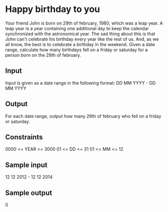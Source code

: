 # Happy birthday to you

Your friend John is born on 29th of february, 1980, which was a leap year. A leap year is a year containing one additional day to keep the calendar synchronized with the astronomical year. The sad thing about this is that John can't celebrate his birthday every year like the rest of us. And, as we all know, the best is to celebrate a birthday in the weekend.
Given a date range, calculate how many birthdays fell on a friday or saturday for a person born on the 29th of february.

## Input
Input is given as a date range in the following format:
DD MM YYYY - DD MM YYYY

## Output
For each date range, output how many 29th of february who fell on a friday or saturday.

## Constraints
0000 <= YEAR <= 3000
01 <= DD <= 31
01 <= MM <= 12

## Sample input
12 12 2012 - 12 12 2014

## Sample output
0